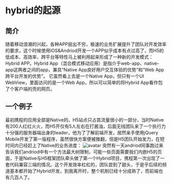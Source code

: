 # hybrid的起源
## 简介
  随着移动浪潮的兴起，各种APP层出不穷，极速的业务扩展提升了团队对开发效率的要求，这个时候使用IOS&Andriod开发一个APP似乎成本有点过高了，而H5的低成本、高效率、跨平台等特性马上被利用起来形成了一种新的开发模式：Hybrid APP。Hybrid App（混合模式移动应用）是指介于web-app、native-app这两者之间的app，兼具“Native App良好用户交互体验的优势”和“Web App跨平台开发的优势”。
  它虽然看上去是一个Native App，但只有一个UI WebView，里面访问的是一个Web App，所以可以简单的将Hybrid App看作包了个客户端的壳的网页。
## 一个例子
  最初携程的应用全部是Native的，H5站点只占其流量很小的一部分，当时Native有200人红红火火，而H5开仅有5人左右在打酱油，后面无线团队来了一个执行力十分强的服务器端出身的leader，他为了了解前端开发，居然亲手使用jQuery Mobile开发了第一版程序，虽然很快方案便被推翻，但是H5团队开始发力，在短时间内已经赶上了Native的业务进度：
![avatar](https://images2015.cnblogs.com/blog/294743/201510/294743-20151029205836497-237939989.png)
突然有一天andriod同事跑过来告诉我们andriod中有一个方法最大树限制，可能一些页面需要我们内嵌H5的页面，于是Native与H5框架团队牵头做了第一个Hybrid项目，携程第一次出现了一套代码兼容三端的情况。这个开发效率杠杠的，团队尝到了甜头，于是乎后续的频道基本都开始了Hybrid开发，到我离开时，整个机制已经十分成熟了，而前端也有几百人了。
